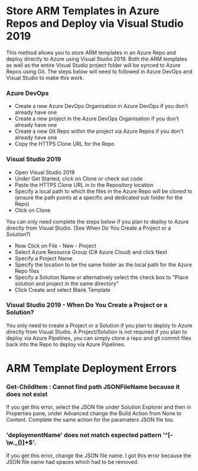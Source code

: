 # Store ARM Templates in Azure Repos and Deploy via Visual Studio 2019

This method allows you to store ARM templates in an Azure Repo and deploy directly to Azure using Visual Studio 2019. Both the ARM templates as well as the entire Visual Studio project folder will be synced to Azure Repos using Git. The steps below will need to followed in Azure DevOps and Visual Studio to make this work.

### Azure DevOps 

- Create a new Azure DevOps Organisation in Azure DevOps if you don't already have one
- Create a new project in the Azure DevOps Organisation if you don't already have one
- Create a new Git Repo within the project via Azure Repos if you don't already have one
- Copy the HTTPS Clone URL for the Repo

### Visual Studio 2019

- Open Visual Studio 2019
- Under Get Started, click on Clone or check out code
- Paste the HTTPS Clone URL in to the Repository location
- Specify a local path to which the files in the Azure Repo will be cloned to (ensure the path points at a specific and dedicated sub folder for the Repo)
- Click on Clone

You can only need complete the steps below if you plan to deploy to Azure directly from Visual Studio. (See When Do You Create a Project or a Solution?)

- Now Click on File - New - Project
- Select Azure Resource Group (C# Azure Cloud) and click Next
- Specify a Project Name
- Specify the location to be the same folder as the local path for the Azure Repo files
- Specify a Solution Name or alternatively select the check box to "Place solution and project in the same directory"
- Click Create and select Blank Template

### Visual Studio 2019 - When Do You Create a Project or a Solution?

You only need to create a Project or a Solution if you plan to deploy to Azure directly from Visual Studio. A Project/Solution is not required if you plan to deploy via Azure Pipelines, you can simply clone a repo and git commit files back into the Repo to deploy via Azure Pipelines.


# ARM Template Deployment Errors

### Get-ChildItem : Cannot find path JSONFileName because it does not exist

If you get this error, select the JSON file under Solution Explorer and then in Properties pane, under Advanced change the Build Action from None to Content. Complete the same action for the paramaters JSON file too.

### 'deploymentName' does not match expected pattern '^[-\w\._\(\)]+$'.

If you get this error, change the JSON file name. I got this error because the JSON file name had spaces which had to be removed.
